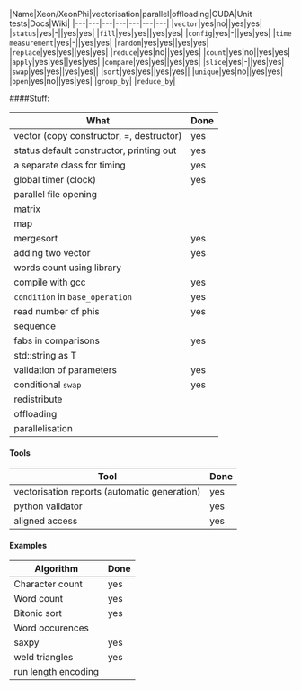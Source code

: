 |Name|Xeon/XeonPhi|vectorisation|parallel|offloading|CUDA|Unit tests|Docs|Wiki|
|---|---|---|---|---|---|---|
|`vector`|yes|no||yes|yes|
|`status`|yes|-||yes|yes|
|`fill`|yes|yes||yes|yes|
|`config`|yes|-||yes|yes|
|`time measurement`|yes|-||yes|yes|
|`random`|yes|yes||yes|yes|
|`replace`|yes|yes||yes|yes|
|`reduce`|yes|no||yes|yes|
|`count`|yes|no||yes|yes|
|`apply`|yes|yes||yes|yes|
|`compare`|yes|yes||yes|yes|
|`slice`|yes|-||yes|yes|
|`swap`|yes|yes||yes|yes||
|`sort`|yes|yes||yes|yes||
|`unique`|yes|no||yes|yes|
|`open`|yes|no||yes|yes|
|`group_by`|
|`reduce_by`|

####Stuff:

|What|Done|
|---|---|
|vector (copy constructor, =, destructor)|yes|
|status default constructor, printing out|yes|
|a separate class for timing|yes|
|global timer (clock)|yes|
|parallel file opening||
|matrix||
|map||
|mergesort|yes|
|adding two vector|yes|
|words count using library||
|compile with gcc|yes|
|`condition` in `base_operation`|yes|
|read number of phis|yes|
|sequence||
|fabs in comparisons|yes|
|std::string as T||
|validation of parameters|yes|
|conditional `swap`|yes|
|redistribute||
|offloading||
|parallelisation||

#### Tools

|Tool|Done|
|---|---|
|vectorisation reports (automatic generation)|yes|
|python validator|yes|
|aligned access|yes|

#### Examples

|Algorithm|Done|
|---|---|
|Character count|yes|
|Word count|yes|
|Bitonic sort|yes|
|Word occurences||
|saxpy|yes|
|weld triangles|yes|
|run length encoding||
